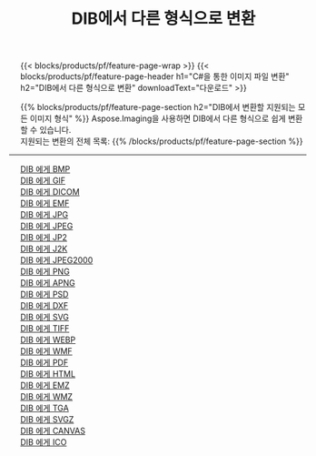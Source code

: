 ﻿---
title: DIB에서 다른 형식으로 변환 
weight: 3920
url: /ko/java/conversion/from/dib 
lang: ko
langdirlevel: 2
locales: zh-hans,ja,it,ru,de,es,fr,nl,id,lt,pl,pt,vi,tr,ko,zh-hant,ar,hi,th,sv,cs,uk,he
description: Aspose.Imaging을 사용하면 DIB에서 다른 형식으로 쉽게 변환할 수 있습니다.
---

{{< blocks/products/pf/feature-page-wrap >}}
{{< blocks/products/pf/feature-page-header h1="C#을 통한 이미지 파일 변환" h2="DIB에서 다른 형식으로 변환" downloadText="다운로드" >}}


{{% blocks/products/pf/feature-page-section  h2="DIB에서 변환할 지원되는 모든 이미지 형식" %}}
Aspose.Imaging을 사용하면 DIB에서 다른 형식으로 쉽게 변환할 수 있습니다.
<br/>
지원되는 변환의 전체 목록:
{{% /blocks/products/pf/feature-page-section %}}
<div class="container-fluid productfamilypage bg-gray">
    <div class="convertypes bg-gray agp-content section">
        <div class="container">
		<hr style="margin-left:-20px;"/>
		<div class="row other-converters">
		    <div class='col-md-2 other-converter remove-lp remove-rp'><a href="/imaging/ko/java/conversion/dib-to-bmp" >DIB 에게 BMP</a></div><div class='col-md-2 other-converter remove-lp remove-rp'><a href="/imaging/ko/java/conversion/dib-to-gif" >DIB 에게 GIF</a></div><div class='col-md-2 other-converter remove-lp remove-rp'><a href="/imaging/ko/java/conversion/dib-to-dicom" >DIB 에게 DICOM</a></div><div class='col-md-2 other-converter remove-lp remove-rp'><a href="/imaging/ko/java/conversion/dib-to-emf" >DIB 에게 EMF</a></div><div class='col-md-2 other-converter remove-lp remove-rp'><a href="/imaging/ko/java/conversion/dib-to-jpg" >DIB 에게 JPG</a></div><div class='col-md-2 other-converter remove-lp remove-rp'><a href="/imaging/ko/java/conversion/dib-to-jpeg" >DIB 에게 JPEG</a></div><div class='col-md-2 other-converter remove-lp remove-rp'><a href="/imaging/ko/java/conversion/dib-to-jp2" >DIB 에게 JP2</a></div><div class='col-md-2 other-converter remove-lp remove-rp'><a href="/imaging/ko/java/conversion/dib-to-j2k" >DIB 에게 J2K</a></div><div class='col-md-2 other-converter remove-lp remove-rp'><a href="/imaging/ko/java/conversion/dib-to-jpeg2000" >DIB 에게 JPEG2000</a></div><div class='col-md-2 other-converter remove-lp remove-rp'><a href="/imaging/ko/java/conversion/dib-to-png" >DIB 에게 PNG</a></div><div class='col-md-2 other-converter remove-lp remove-rp'><a href="/imaging/ko/java/conversion/dib-to-apng" >DIB 에게 APNG</a></div><div class='col-md-2 other-converter remove-lp remove-rp'><a href="/imaging/ko/java/conversion/dib-to-psd" >DIB 에게 PSD</a></div><div class='col-md-2 other-converter remove-lp remove-rp'><a href="/imaging/ko/java/conversion/dib-to-dxf" >DIB 에게 DXF</a></div><div class='col-md-2 other-converter remove-lp remove-rp'><a href="/imaging/ko/java/conversion/dib-to-svg" >DIB 에게 SVG</a></div><div class='col-md-2 other-converter remove-lp remove-rp'><a href="/imaging/ko/java/conversion/dib-to-tiff" >DIB 에게 TIFF</a></div><div class='col-md-2 other-converter remove-lp remove-rp'><a href="/imaging/ko/java/conversion/dib-to-webp" >DIB 에게 WEBP</a></div><div class='col-md-2 other-converter remove-lp remove-rp'><a href="/imaging/ko/java/conversion/dib-to-wmf" >DIB 에게 WMF</a></div><div class='col-md-2 other-converter remove-lp remove-rp'><a href="/imaging/ko/java/conversion/dib-to-pdf" >DIB 에게 PDF</a></div><div class='col-md-2 other-converter remove-lp remove-rp'><a href="/imaging/ko/java/conversion/dib-to-html" >DIB 에게 HTML</a></div><div class='col-md-2 other-converter remove-lp remove-rp'><a href="/imaging/ko/java/conversion/dib-to-emz" >DIB 에게 EMZ</a></div><div class='col-md-2 other-converter remove-lp remove-rp'><a href="/imaging/ko/java/conversion/dib-to-wmz" >DIB 에게 WMZ</a></div><div class='col-md-2 other-converter remove-lp remove-rp'><a href="/imaging/ko/java/conversion/dib-to-tga" >DIB 에게 TGA</a></div><div class='col-md-2 other-converter remove-lp remove-rp'><a href="/imaging/ko/java/conversion/dib-to-svgz" >DIB 에게 SVGZ</a></div><div class='col-md-2 other-converter remove-lp remove-rp'><a href="/imaging/ko/java/conversion/dib-to-canvas" >DIB 에게 CANVAS</a></div><div class='col-md-2 other-converter remove-lp remove-rp'><a href="/imaging/ko/java/conversion/dib-to-ico" >DIB 에게 ICO</a></div>
                </div>
        </div>
    </div>
</div>
<br/>

